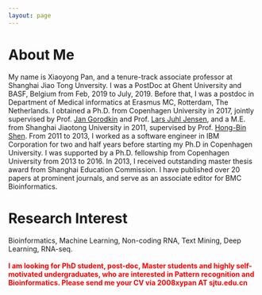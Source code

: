 ```yaml
---
layout: page
---
```


# About Me

My name is Xiaoyong Pan, and a tenure-track associate professor at Shanghai Jiao Tong Unversity. I was a PostDoc at Ghent University and BASF, Belgium from Feb, 2019 to July, 2019. Before that, I was a postdoc in Department of Medical informatics at Erasmus MC, Rotterdam, The Netherlands.
I obtained a Ph.D. from Copenhagen University in 2017, jointly supervised by Prof. <a href="https://rth.dk/~gorodkin/">Jan Gorodkin</a> and Prof. <a href="https://jensenlab.org">Lars Juhl Jensen</a>, and a M.E. from Shanghai Jiaotong University in 2011, supervised by Prof. <a href="http://www.csbio.sjtu.edu.cn">Hong-Bin Shen</a>. From 2011 to 2013, I worked as a 
software engineer in IBM Corporation for two and half years before starting my Ph.D in Copenhagen University. I was supported by a Ph.D. fellowship from Copenhagen University from 2013 to 2016.
In 2013, I received outstanding master thesis award from Shanghai Education Commission. I have published over 20 papers at prominent journals, and serve as an associate editor for BMC Bioinformatics.
<br>
# Research Interest

Bioinformatics, Machine Learning, Non-coding RNA, Text Mining, Deep Learning, RNA-seq. 
<br><br>
<font color="red"><b>I am looking for PhD student, post-doc, Master students and highly self-motivated undergraduates, who are interested in Pattern recognition and Bioinformatics. Please send me your CV via 2008xypan AT sjtu.edu.cn </b> </font>



